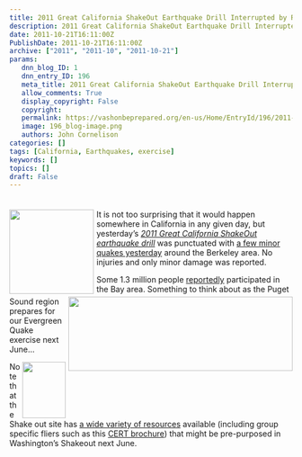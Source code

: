 ```yaml
---
title: 2011 Great California ShakeOut Earthquake Drill Interrupted by Real Quakes
description: 2011 Great California ShakeOut Earthquake Drill Interrupted by Real Quakes
date: 2011-10-21T16:11:00Z
PublishDate: 2011-10-21T16:11:00Z
archive: ["2011", "2011-10", "2011-10-21"]
params:
   dnn_blog_ID: 1
   dnn_entry_ID: 196
   meta_title: 2011 Great California ShakeOut Earthquake Drill Interrupted by Real Quakes
   allow_comments: True
   display_copyright: False
   copyright: 
   permalink: https://vashonbeprepared.org/en-us/Home/EntryId/196/2011-Great-California-ShakeOut-Earthquake-Drill-Interrupted-by-Real-Quakes
   image: 196_blog-image.png
   authors: John Cornelison
categories: []
tags: [California, Earthquakes, exercise]
keywords: []
topics: []
draft: False
---
```


<div class="wlWriterHeaderFooter" style="padding-bottom: 4px; margin: 0px; padding-left: 0px; padding-right: 0px; float: none; padding-top: 4px;"> </div>
<p><a href="http://www.shakeout.org/images/shakeoutCAlogowithwords.png"><img alt="" width="150" align="left" style="margin: 0px 5px 5px 0px; display: inline; float: left;" src="http://www.shakeout.org/images/shakeoutCAlogowithwords.png" /></a><img alt="" width="399" height="132" align="right" style="margin: 0px 0px 5px 5px; display: inline; float: right;" src="http://www.shakeout.org/images/dropcoverholdon_eng_color.gif" />It is not too surprising that it would happen somewhere in California in any given day, but yesterday&rsquo;s <i><a href="http://www.shakeout.org/" target="_blank">2011 Great California ShakeOut earthquake drill</a></i> was punctuated with <a href="http://hosted.ap.org/dynamic/stories/U/US_EARTHQUAKE_CALIFORNIA?SITE=AP&amp;SECTION=HOME&amp;TEMPLATE=DEFAULT&amp;CTIME=2011-10-21-01-39-53" target="_blank">a few minor quakes yesterday</a> around the Berkeley area. No injuries and only minor damage was reported.</p>
<p>Some 1.3 million people <a href="http://www.shakeout.org/all_participants.php" target="_blank">reportedly</a> participated in the Bay area. Something to think about as the Puget Sound region prepares for our Evergreen Quake exercise next June&hellip;</p>
<p><img alt="" width="77" height="100" align="right" style="display: inline; float: right;" src="http://www.shakeout.org/images/ShakeOutPoster_DontFreakOut.jpg" />Note that the Shake out site has <a href="http://www.shakeout.org/resources/" target="_blank">a wide variety of resources</a> available (including group specific fliers such as this <a href="http://www.shakeout.org/downloads/ShakeOutCERTGroups2011.pdf" target="_blank">CERT brochure</a>) that might be pre-purposed in Washington&rsquo;s Shakeout next June.</p>
